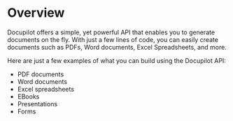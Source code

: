 # Overview

Docupilot offers a simple, yet powerful API that enables you to generate documents on the fly. With just a few lines of code, you can easily create documents such as PDFs, Word documents, Excel Spreadsheets, and more.

Here are just a few examples of what you can build using the Docupilot API:

- PDF documents
- Word documents
- Excel spreadsheets
- EBooks
- Presentations
- Forms
